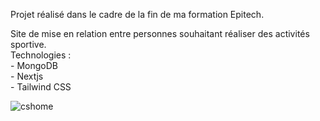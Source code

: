 Projet réalisé dans le cadre de la fin de ma formation Epitech.</br>

Site de mise en relation entre personnes souhaitant réaliser des activités sportive.</br>
Technologies :</br>
    - MongoDB</br>
    - Nextjs</br>
    - Tailwind CSS</br>
   
![cshome](https://user-images.githubusercontent.com/106961024/205076568-3f9a6a27-cedb-47a5-8442-9e4a3999e94c.png)
